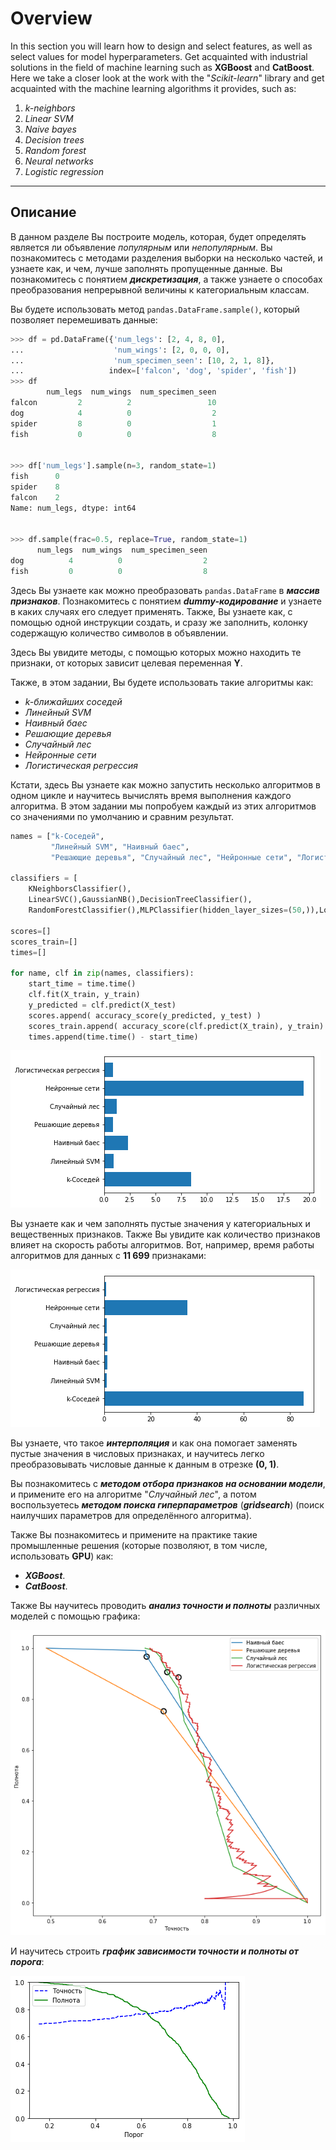 # Overview

In this section you will learn how to design and select features, as well as select values for model hyperparameters.
Get acquainted with industrial solutions in the field of machine learning such as **XGBoost** and **CatBoost**.
Here we take a closer look at the work with the "_Scikit-learn_" library and get acquainted with the machine learning algorithms it provides, such as:
1. _k-neighbors_
1. _Linear SVM_
1. _Naive bayes_
1. _Decision trees_
1. _Random forest_
1. _Neural networks_
1. _Logistic regression_

---

## Описание

В данном разделе Вы построите модель, которая, будет определять является ли объявление _популярным_ или _непопулярным_.
Вы познакомитесь с методами разделения выборки на несколько частей, и узнаете как, и чем, лучше заполнять пропущенные данные.
Вы познакомитесь с понятием ___дискретизация___, а также узнаете о способах преобразования непрерывной величины к категориальным классам.

Вы будете использовать метод `pandas.DataFrame.sample()`, который позволяет перемешивать данные:
```python
>>> df = pd.DataFrame({'num_legs': [2, 4, 8, 0],
...                    'num_wings': [2, 0, 0, 0],
...                    'num_specimen_seen': [10, 2, 1, 8]},
...                   index=['falcon', 'dog', 'spider', 'fish'])
>>> df
        num_legs  num_wings  num_specimen_seen
falcon         2          2                 10
dog            4          0                  2
spider         8          0                  1
fish           0          0                  8


>>> df['num_legs'].sample(n=3, random_state=1)
fish      0
spider    8
falcon    2
Name: num_legs, dtype: int64


>>> df.sample(frac=0.5, replace=True, random_state=1)
      num_legs  num_wings  num_specimen_seen
dog          4          0                  2
fish         0          0                  8
```

Здесь Вы узнаете как можно преобразовать `pandas.DataFrame` в ___массив признаков___.
Познакомитесь с понятием ___dummy-кодирование___ и узнаете в каких случаях его следует применять.
Также, Вы узнаете как, с помощью одной инструкции создать, и сразу же заполнить, колонку содержащую количество символов в объявлении.

Здесь Вы увидите методы, с помощью которых можно находить те признаки, от которых зависит целевая переменная **Y**.

Также, в этом задании, Вы будете использовать такие алгоритмы как:
* _k-ближайших соседей_
* _Линейный SVM_
* _Наивный баес_
* _Решающие деревья_
* _Случайный лес_
* _Нейронные сети_
* _Логистическая регрессия_

Кстати, здесь Вы узнаете как можно запустить несколько алгоритмов в одном цикле и научитесь вычислять время выполнения каждого алгоритма.
В этом задании мы попробуем каждый из этих алгоритмов со значениями по умолчанию и сравним результат.
```python
names = ["k-Соседей",
         "Линейный SVM", "Наивный баес",
         "Решающие деревья", "Случайный лес", "Нейронные сети", "Логистическая регрессия"]

classifiers = [
    KNeighborsClassifier(),
    LinearSVC(),GaussianNB(),DecisionTreeClassifier(),
    RandomForestClassifier(),MLPClassifier(hidden_layer_sizes=(50,)),LogisticRegression()]

scores=[]
scores_train=[]
times=[]

for name, clf in zip(names, classifiers):
    start_time = time.time()
    clf.fit(X_train, y_train)
    y_predicted = clf.predict(X_test)
    scores.append( accuracy_score(y_predicted, y_test) )
    scores_train.append( accuracy_score(clf.predict(X_train), y_train) )
    times.append(time.time() - start_time)
```

![classifiers_time_comparison-01](../images/part03/classifiers_time_comparison-01.png)

Вы узнаете как и чем заполнять пустые значения у категориальных и вещественных признаков.
Также Вы увидите как количество признаков влияет на скорость работы алгоритмов.
Вот, например, время работы алгоритмов для данных с **11 699** признаками:

![11699 features](../images/part03/classifiers_time_comparison-02.png)

Вы узнаете, что такое ___интерполяция___ и как она помогает заменять пустые значения в числовых признаках,
и научитесь легко преобразовывать числовые данные к данным в отрезке **(0, 1)**.

Вы познакомитесь с ___методом отбора признаков на основании модели___, и примените его на алгоритме "_Случайный лес_",
а потом воспользуетесь ___методом поиска гиперпараметров___ (___gridsearch___) (поиск наилучших параметров для определённого алгоритма).

Также Вы познакомитесь и примените на практике такие промышленные решения (которые позволяют, в том числе, использовать **GPU**) как:
* ___XGBoost___.
* ___CatBoost___.

Также Вы научитесь проводить ___анализ точности и полноты___ различных моделей с помощью графика:

![accuracy analysis-01](../images/part03/accuracy_analysis-01.png)

И научитесь строить ___график зависимости точности и полноты от порога___:

![accuracy vs threshold-01](../images/part03/accuracy_vs_threshold-01.png)
